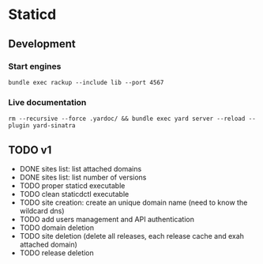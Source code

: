 # Staticd

## Development

### Start engines

`bundle exec rackup --include lib --port 4567`

### Live documentation

`rm --recursive --force .yardoc/ && bundle exec yard server --reload --plugin yard-sinatra`

## TODO v1

* DONE sites list: list attached domains
* DONE sites list: list number of versions
* TODO proper staticd executable
* TODO clean staticdctl executable
* TODO site creation: create an unique domain name (need to know the wildcard dns)
* TODO add users management and API authentication
* TODO domain deletion
* TODO site deletion (delete all releases, each release cache and exah attached domain)
* TODO release deletion
